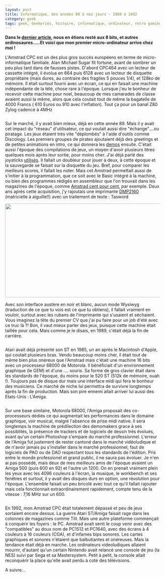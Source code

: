 ```yaml
---
layout: post
title: Informatique, des années 80 à nos jours - 1989 à 1992
category: geek
tags: geek, Geekeries, histoire, informatique, ordinateur, retro gaming, 1980s, 1990s
---
```

**Dans le [dernier article](https://www.cheziceman.fr/2016/histoireinformatique1/), nous en étions resté aux 8 bits, et autres ordinosaures.....Et voici que mon premier micro-ordinateur arrive chez moi !**

L'Amstrad CPC est un des plus gros succès européens en terme de micro-informatique familiale. Alan Michael Sugar fit fortune, avant de sombrer un peu plus tard dans de fausses pistes. D'abord CPC464 avec un lecteur de cassette intégré, il évolua en 664 puis 6128 avec un lecteur de disquette propriétaire (mais dures, au contraire des fragiles 5 pouces 1/4), et 128ko de mémoire. Il était surtout fourni avec un écran, ce qui en faisait une machine indépendante de la télé, chose rare à l'époque. Lorsque j'eu le bonheur de recevoir cette machine pour noel, beaucoup de mes camarades de classe avaient aussi la même, alors que cela coutait tout de même la bagatelle de 4000 Francs ( 610 Euros ou 910 avec l'inflation). Tout ça pour un banal Z80 Zylog cadencé à 4MHz

<img class="alignnone" src="https://upload.wikimedia.org/wikipedia/commons/4/45/Amstrad_CPC_6128.jpg" alt="" />

Sur le marché, il y avait bien mieux, déjà en cette année 89. Mais il y avait cet impact du "réseau" d'utilisateur, ce qui voulait aussi dire "échange"....ou piratage. Les jeux étaient très vite "déplombés" à l'aide d'outils comme Discology. Les premiers groupes de pirates ajoutaient déjà des greetings et de petites animations en intro, ce qui donnera les <a href="https://cheziceman.wordpress.com/2016/01/28/la-scene-demo-future-crew/">demos</a> ensuite. C'était aussi l'époque des compilations de jeux, un moyen d'avoir plusieurs titres quelques mois après leur sortie, pour moins cher. J'ai déjà parlé des joysticks <a href="https://cheziceman.wordpress.com/2015/09/26/retro-geek-le-joystick-episode-1/">utilisés</a>. Il fallait un doubleur pour jouer à deux, à cette époque et la sauvegarde se faisait sur la disquette du jeu. Bref, pour comparer les meilleurs scores, il fallait les noter. Mais cet Amstrad permettait aussi de s'initier à la programmation, que ce soit avec le Basic intégré à la machine, ou bien des programmes rédigés en assembleur que l'on trouvait dans les magazines de l'époque, comme <a href="http://www.abandonware-magazines.org/affiche_mag.php?mag=23">Amstrad cent pour cent</a>, par exemple. Deux ans après cette acquisition, j'y rajoutais une imprimante <a href="http://cpcrulez.fr/hardware-imprimante-amstrad_dmp_2160_ACPC.htm">DMP2160</a> (matricielle à aiguille!!) avec un traitement de texte : Tasword

<img src="http://cpcrulez.fr/img/z1337.jpg" alt="" width="576" height="305" />

Avec son interface austère en noir et blanc, aucun mode Wysiwyg (traduction de ce que tu vois est ce que tu obtiens), il fallait vraiment en vouloir, surtout avec les rubans de l'imprimante qui s'usaient et séchaient. Vous imaginez la tête du premier CV que j'ai pu faire pour un job d'été avec ce truc là ?! Bon, il vaut mieux parler des jeux, puisque cette machine était taillée pour cela. Mais comme je le disais, en 1989, c'était déjà la fin de carrière.

<img class="alignnone" src="https://upload.wikimedia.org/wikipedia/commons/3/39/Atari_1040STf.jpg" alt="" />

Atari avait déjà présenté son ST en 1985, un an après le Macintosh d'Apple, qui coutait plusieurs bras. Vendu beaucoup moins cher, il était tout de même bien plus onéreux que l'Amstrad mais c'était une machine 16 bits avec un processeur 68000 de Motorola. Il bénéficiait d'un environnement graphique (le GEM) et d'une .... souris. Sa forme de gros clavier était dans les standards de l'époque, du moins pour le 520 ST (512k de mémoire, ouah !). Toujours pas de disque dur mais une interface midi qui fera le bonheur des musiciens. Ce marché de niche lui permettra de survivre longtemps après la fin de production. Mais son pire ennemi allait arriver lui aussi des Etats-Unis : L'Amiga.

<img class="alignnone" src="https://upload.wikimedia.org/wikipedia/commons/1/19/Amiga_600.jpg" alt="" />

Sur une base similaire, Motorola 68000, l'Amiga proposait des co-processeurs dédiés ce qui augmentait les performances dans le domaine graphique, voir musical, malgré l'absence de prise midi native. Il sera longtemps la machine de prédilection des demomakers grace à ses possiblités, la présence de trackers et de logiciels de dessin très évolués, avant qu'un certain Photoshop s'empare du marché professionnel. L'erreur de l'Amiga fut justement de rester cantoné dans le marché vidéoludique et de n'avoir jamais pu s'installer dans le marché professionnel, faut de logiciels de PAO ou de DAO respectant tous les standards de l'édition. Pris entre le monde professionel et grand public, il ne saura pas évoluer. Je n'en ai pas possédé, mais deux de mes meilleurs amis de l'époque avaient un Amiga 500 (puis 600 en 92) et l'autre un 1200. On en prenait vraiment plein les yeux avec les 4096 couleurs à l'écran, la musique, le workbench et ses fenêtres et surtout, il y avait des disques durs en option, une révolution pour l'époque. L'ensemble faisait un peu bricolé avec tout ce qu'il fallait rajouter mais cela fonctionnait extraordinairement rapidement, compte tenu de la vitesse : 7,16 MHz sur un 600.

<img class="alignnone" src="https://upload.wikimedia.org/wikipedia/commons/thumb/f/f6/Schneider_Amstrad_PC_1512_DD_White_BG.jpg/800px-Schneider_Amstrad_PC_1512_DD_White_BG.jpg" alt="" />

En 1992, mon Amstrad CPC était totalement dépassé et peu de jeux sortaient encore dessus. La guerre Atari ST/Amiga faisait rage dans les colonnes de magazines comme Tilt. Mais une autre plateforme commençait à conquérir les foyers : le PC. Amstrad avait senti le coup venir avec des "compatibles" au doux nom de PC1512 et PC1640, avec des écrans à 4 couleurs à 16 couleurs (CGA), et d'infames bips sonores. Les cartes graphiques et sonores n'étaient que balbutiantes et onéreuses. Mais la tendance était déjà en marche. Les ordinateurs videoludiques allaient mourrir, d'autant qu'un certain Nintendo avait relancé une console de jeu (la NES) suivi par Sega et sa Mastersystem. Petit à petit, la console allait reconquérir la place qu'elle avait perdu à coté des télévisions.

A suivre...

